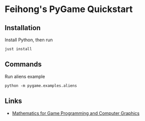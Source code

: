 # Feihong's PyGame Quickstart

## Installation

Install Python, then run

    just install

## Commands

Run aliens example

    python -m pygame.examples.aliens

## Links

- [Mathematics for Game Programming and Computer Graphics](https://github.com/PacktPublishing/Mathematics-for-Game-Programming-and-Computer-Graphics)
